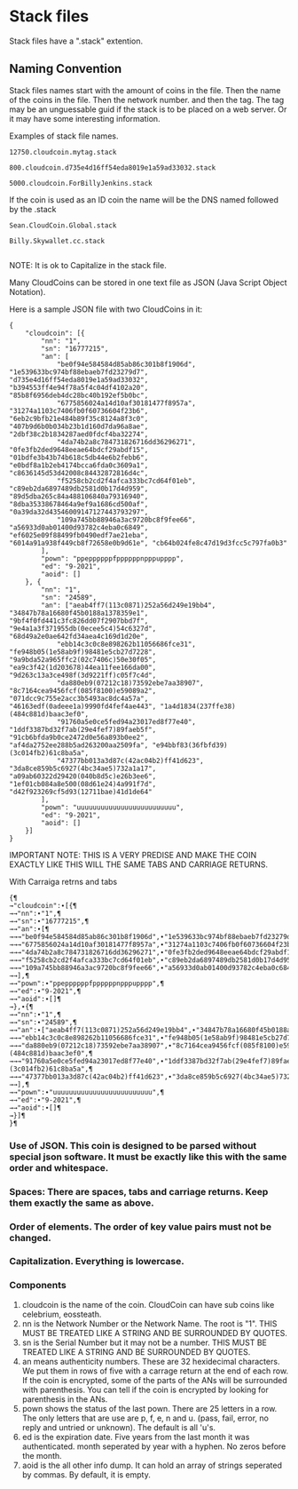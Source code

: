 # Stack files

Stack files have a ".stack" extention. 

## Naming Convention

Stack files names start with the amount of coins in the file. Then the name of the coins in the file. Then the network number. and then the tag. The tag may be an unguessable guid if the stack is to be placed on a web server. Or it may have some interesting information. 

Examples of stack file names. 
```
12750.cloudcoin.mytag.stack

800.cloudcoin.d735e4d16ff54eda8019e1a59ad33032.stack

5000.cloudcoin.ForBillyJenkins.stack

```
If the coin is used as an ID coin the name will be the DNS named followed by the .stack
```
Sean.CloudCoin.Global.stack

Billy.Skywallet.cc.stack


```



NOTE: It is ok to Capitalize in the stack file. 

Many CloudCoins can be stored in one text file as JSON (Java Script Object Notation).

Here is a sample JSON file with two CloudCoins in it:
```
{
	"cloudcoin": [{
		"nn": "1",
		"sn": "16777215",
		"an": [
			"be0f94e584584d85ab86c301b8f1906d", "1e539633bc974bf88ebaeb7fd23279d7", "d735e4d16ff54eda8019e1a59ad33032", "b394553ff4e94f78a5f4c04df4102a20", "85b8f6956deb4dc28bc40b192ef5b0bc",
			"6775856024a14d10af30181477f8957a", "31274a1103c7406fb0f60736604f23b6", "6eb2c9bfb21e484b89f35c8124a8f3c0", "407b9d6b0b034b23b1d160d7da96a8ae", "2dbf38c2b1834287aed0fdcf4ba32274",
			"4da74b2a8c784731826716dd36296271", "0fe3fb2ded9648eeae64bdcf29abdf15", "01bdfe3b43b74b618c5db44e6b2febb6", "e0bdf8a1b2eb4174bcca6fda0c3609a1", "c8636145d53d42008c84432872816d4c",
			"f5258cb2cd2f4afca333bc7cd64f01eb", "c89eb2da6897489db2581d0b17d4d959", "89d5dba265c84a488106840a79316940", "8dba35338678464a9ef9a1686cd500af", "0a39da32d43546009147127443793297",
			"109a745bb88946a3ac9720bc8f9fee66", "a56933d0ab01400d93782c4eba0c6849", "ef6025e09f88499fb0490edf7ae21eba", "6014a91a938f449cb8f72658e0b9d61e", "cb64b024fe8c47d19d3fcc5c797fa0b3"
		],
		"pown": "ppeppppppfppppppnpppupppp",
		"ed": "9-2021",
		"aoid": []
	}, {
		"nn": "1",
		"sn": "24589",
		"an": ["aeab4ff7(113c0871)252a56d249e19bb4", "34847b78a16680f45b0188a1378359e1", "9bf4f0fd441c3fc826dd07f2907bbd7f", "9e4a1a3f371955db(0ecee5c4)54c6327d", "68d49a2e0ae642fd34aea4c169d1d20e",
			"ebb14c3c0c8e898262b11056686fce31", "fe948b05(1e58ab9f)98481e5cb27d7228", "9a9bda52a965ffc2(02c7406c)50e30f05", "ea9c3f42(1d203678)44ea11fee166da00", "9d263c13a3ce498f(3d9221ff)c05f7c4d",
			"da880eb9(07212c18)73592ebe7aa38907", "8c7164cea9456fcf(085f8100)e59089a2", "071dcc9c755e2acc3b5493ac8dc4a57a", "46163edf(0adeee1a)9990fd4fef4ae443", "1a4d1834(237ffe38)(484c881d)baac3ef0",
			"91760a5e0ce5fed94a23017ed8f77e40", "1ddf3387bd32f7ab(29e4fef7)89faeb5f", "91cb6bfda9b0ce2472d0e56a893b0ee2", "af4da2752ee288b5ad263200aa2509fa", "e94bbf83(36fbfd39)(3c014fb2)61c8ba5a",
			"47377bb013a3d87c(42ac04b2)ff41d623", "3da8ce859b5c6927(4bc34ae5)732a1a17", "a09ab60322d29420(040b8d5c)e26b3ee6", "1ef01cb084a8e500(08d61e24)4a991f7d", "d42f923269cf5d93(12711bae)41d1de64"
		],
		"pown": "uuuuuuuuuuuuuuuuuuuuuuuuu",
		"ed": "9-2021",
		"aoid": []
	}]
}
```
IMPORTANT NOTE: THIS IS A VERY PREDISE AND MAKE THE COIN EXACTLY LIKE THIS WILL THE SAME TABS AND CARRIAGE RETURNS. 

With Carraiga retrns and tabs
```
{¶
→"cloudcoin":∙[{¶
→→"nn":∙"1",¶
→→"sn":∙"16777215",¶
→→"an":∙[¶
→→→"be0f94e584584d85ab86c301b8f1906d",∙"1e539633bc974bf88ebaeb7fd23279d7",∙"d735e4d16ff54eda8019e1a59ad33032",∙"b394553ff4e94f78a5f4c04df4102a20",∙"85b8f6956deb4dc28bc40b192ef5b0bc",¶
→→→"6775856024a14d10af30181477f8957a",∙"31274a1103c7406fb0f60736604f23b6",∙"6eb2c9bfb21e484b89f35c8124a8f3c0",∙"407b9d6b0b034b23b1d160d7da96a8ae",∙"2dbf38c2b1834287aed0fdcf4ba32274",¶
→→→"4da74b2a8c784731826716dd36296271",∙"0fe3fb2ded9648eeae64bdcf29abdf15",∙"01bdfe3b43b74b618c5db44e6b2febb6",∙"e0bdf8a1b2eb4174bcca6fda0c3609a1",∙"c8636145d53d42008c84432872816d4c",¶
→→→"f5258cb2cd2f4afca333bc7cd64f01eb",∙"c89eb2da6897489db2581d0b17d4d959",∙"89d5dba265c84a488106840a79316940",∙"8dba35338678464a9ef9a1686cd500af",∙"0a39da32d43546009147127443793297",¶
→→→"109a745bb88946a3ac9720bc8f9fee66",∙"a56933d0ab01400d93782c4eba0c6849",∙"ef6025e09f88499fb0490edf7ae21eba",∙"6014a91a938f449cb8f72658e0b9d61e",∙"cb64b024fe8c47d19d3fcc5c797fa0b3"¶
→→],¶
→→"pown":∙"ppeppppppfppppppnpppupppp",¶
→→"ed":∙"9-2021",¶
→→"aoid":∙[]¶
→},∙{¶
→→"nn":∙"1",¶
→→"sn":∙"24589",¶
→→"an":∙["aeab4ff7(113c0871)252a56d249e19bb4",∙"34847b78a16680f45b0188a1378359e1",∙"9bf4f0fd441c3fc826dd07f2907bbd7f",∙"9e4a1a3f371955db(0ecee5c4)54c6327d",∙"68d49a2e0ae642fd34aea4c169d1d20e",¶
→→→"ebb14c3c0c8e898262b11056686fce31",∙"fe948b05(1e58ab9f)98481e5cb27d7228",∙"9a9bda52a965ffc2(02c7406c)50e30f05",∙"ea9c3f42(1d203678)44ea11fee166da00",∙"9d263c13a3ce498f(3d9221ff)c05f7c4d",¶
→→→"da880eb9(07212c18)73592ebe7aa38907",∙"8c7164cea9456fcf(085f8100)e59089a2",∙"071dcc9c755e2acc3b5493ac8dc4a57a",∙"46163edf(0adeee1a)9990fd4fef4ae443",∙"1a4d1834(237ffe38)(484c881d)baac3ef0",¶
→→→"91760a5e0ce5fed94a23017ed8f77e40",∙"1ddf3387bd32f7ab(29e4fef7)89faeb5f",∙"91cb6bfda9b0ce2472d0e56a893b0ee2",∙"af4da2752ee288b5ad263200aa2509fa",∙"e94bbf83(36fbfd39)(3c014fb2)61c8ba5a",¶
→→→"47377bb013a3d87c(42ac04b2)ff41d623",∙"3da8ce859b5c6927(4bc34ae5)732a1a17",∙"a09ab60322d29420(040b8d5c)e26b3ee6",∙"1ef01cb084a8e500(08d61e24)4a991f7d",∙"d42f923269cf5d93(12711bae)41d1de64"¶
→→],¶
→→"pown":∙"uuuuuuuuuuuuuuuuuuuuuuuuu",¶
→→"ed":∙"9-2021",¶
→→"aoid":∙[]¶
→}]¶
}¶
```

### Use of JSON. This coin is designed to be parsed without special json software. It must be exactly like this with the same order and whitespace. 
### Spaces: There are spaces, tabs and carriage returns. Keep them exactly the same as above. 
### Order of elements. The order of key value pairs must not be changed. 
### Capitalization. Everything is lowercase. 

### Components

1. cloudcoin is the name of the coin. CloudCoin can have sub coins like celebrium, eossteath.
2. nn is the Network Number or the Network Name. The root is "1". THIS MUST BE TREATED LIKE A STRING AND BE SURROUNDED BY QUOTES. 
3. sn is the Serial Number but it may not be a number. THIS MUST BE TREATED LIKE A STRING AND BE SURROUNDED BY QUOTES. 
4. an means authenticity numbers. These are 32 hexidecimal characters. We put them in rows of five with a carrage return at the end of each row. If the coin is encrypted, some of the parts of the ANs will be surrounded with parenthesis. You can tell if the coin is encrypted by looking for parenthesis in the ANs. 
5. pown shows the status of the last pown. There are 25 letters in a row. The only letters that are use are p, f, e, n and u. (pass, fail, error, no reply and untried or unknown). The default is all 'u's.
6. ed is the expiration date. Five years from the last month it was authenticated. month seperated by year with a hyphen. No zeros before the month. 
7. aoid is the all other info dump. It can hold an array of strings seperated by commas. By default, it is empty. 

